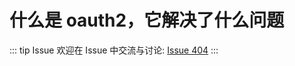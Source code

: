 # 什么是 oauth2，它解决了什么问题



::: tip Issue 
 欢迎在 Issue 中交流与讨论: [Issue 404](https://github.com/shfshanyue/Daily-Question/issues/404) 
:::



